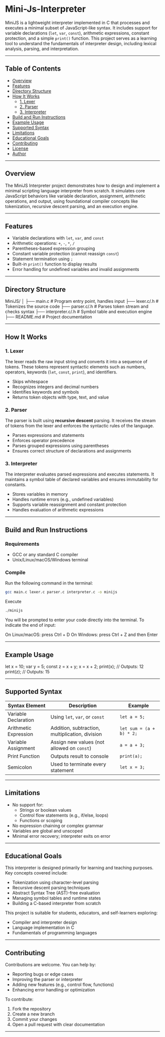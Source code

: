 # Mini-Js-Interpreter


MiniJS is a lightweight interpreter implemented in C that processes and executes a minimal subset of JavaScript-like syntax. It includes support for variable declarations (`let`, `var`, `const`), arithmetic expressions, constant protection, and a simple `print()` function. This project serves as a learning tool to understand the fundamentals of interpreter design, including lexical analysis, parsing, and interpretation.

---

## Table of Contents

- [Overview](#overview)
- [Features](#features)
- [Directory Structure](#directory-structure)
- [How It Works](#how-it-works)
  - [1. Lexer](#1-lexer)
  - [2. Parser](#2-parser)
  - [3. Interpreter](#3-interpreter)
- [Build and Run Instructions](#build-and-run-instructions)
- [Example Usage](#example-usage)
- [Supported Syntax](#supported-syntax)
- [Limitations](#limitations)
- [Educational Goals](#educational-goals)
- [Contributing](#contributing)
- [License](#license)
- [Author](#author)

---

## Overview

The MiniJS Interpreter project demonstrates how to design and implement a minimal scripting language interpreter from scratch. It simulates core JavaScript behaviors like variable declaration, assignment, arithmetic operations, and output, using foundational compiler concepts like tokenization, recursive descent parsing, and an execution engine.

---

## Features

- Variable declarations with `let`, `var`, and `const`
- Arithmetic operations: `+`, `-`, `*`, `/`
- Parentheses-based expression grouping
- Constant variable protection (cannot reassign `const`)
- Statement termination using `;`
- Built-in `print()` function to display results
- Error handling for undefined variables and invalid assignments

---

## Directory Structure

MiniJS/
│
├── main.c # Program entry point, handles input
├── lexer.c/.h # Tokenizes the source code
├── parser.c/.h # Parses token stream and checks syntax
├── interpreter.c/.h # Symbol table and execution engine
├── README.md # Project documentation

---

## How It Works

### 1. Lexer

The lexer reads the raw input string and converts it into a sequence of tokens. These tokens represent syntactic elements such as numbers, operators, keywords (`let`, `const`, `print`), and identifiers.

- Skips whitespace
- Recognizes integers and decimal numbers
- Identifies keywords and symbols
- Returns token objects with type, text, and value

### 2. Parser

The parser is built using **recursive descent** parsing. It receives the stream of tokens from the lexer and enforces the syntactic rules of the language.

- Parses expressions and statements
- Enforces operator precedence
- Parses grouped expressions using parentheses
- Ensures correct structure of declarations and assignments

### 3. Interpreter

The interpreter evaluates parsed expressions and executes statements. It maintains a symbol table of declared variables and ensures immutability for constants.

- Stores variables in memory
- Handles runtime errors (e.g., undefined variables)
- Supports variable reassignment and constant protection
- Handles evaluation of arithmetic expressions

---

## Build and Run Instructions

### Requirements

- GCC or any standard C compiler
- Unix/Linux/macOS/Windows terminal

### Compile

Run the following command in the terminal:

```bash
gcc main.c lexer.c parser.c interpreter.c -o minijs
```
Execute
```bash
./minijs 
```
You will be prompted to enter your code directly into the terminal. To indicate the end of input:

On Linux/macOS: press Ctrl + D
On Windows: press Ctrl + Z and then Enter

---

## Example Usage

let x = 10;
var y = 5;
const z = x + y;
x = x + 2;
print(x);        // Outputs: 12
print(z);        // Outputs: 15

---

## Supported Syntax

| Syntax Element        | Description                                     | Example                  |
| --------------------- | ----------------------------------------------- | ------------------------ |
| Variable Declaration  | Using `let`, `var`, or `const`                  | `let a = 5;`             |
| Arithmetic Expression | Addition, subtraction, multiplication, division | `let sum = (a + b) * 2;` |
| Variable Assignment   | Assign new values (not allowed on `const`)      | `a = a + 3;`             |
| Print Function        | Outputs result to console                       | `print(a);`              |
| Semicolon             | Used to terminate every statement               | `let x = 3;`             |

---

## Limitations

- No support for:
    - Strings or boolean values
    - Control flow statements (e.g., if/else, loops)
    - Functions or scoping
- No expression chaining or complex grammar
- Variables are global and unscoped
- Minimal error recovery; interpreter exits on error

---

## Educational Goals
This interpreter is designed primarily for learning and teaching purposes. Key concepts covered include:

- Tokenization using character-level parsing
- Recursive descent parsing techniques
- Abstract Syntax Tree (AST)-free evaluation
- Managing symbol tables and runtime states
- Building a C-based interpreter from scratch

This project is suitable for students, educators, and self-learners exploring:

- Compiler and interpreter design
- Language implementation in C
- Fundamentals of programming languages

---

## Contributing 

Contributions are welcome. You can help by:

- Reporting bugs or edge cases
- Improving the parser or interpreter
- Adding new features (e.g., control flow, functions)
- Enhancing error handling or optimization

To contribute:

1. Fork the repository
2. Create a new branch
3. Commit your changes
4. Open a pull request with clear documentation

---
